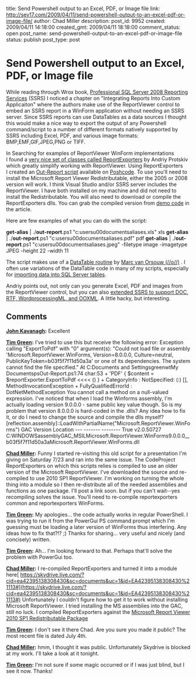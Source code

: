 title: Send Powershell output to an Excel, PDF, or Image file
link: http://sev17.com/2009/04/11/send-powershell-output-to-an-excel-pdf-or-image-file/
author: Chad Miller
description: 
post_id: 9952
created: 2009/04/11 14:18:00
created_gmt: 2009/04/11 18:18:00
comment_status: open
post_name: send-powershell-output-to-an-excel-pdf-or-image-file
status: publish
post_type: post

# Send Powershell output to an Excel, PDF, or Image file

While reading through Wrox book, [Professional SQL Server 2008 Reporting Services](http://www.amazon.com/gp/product/0470242019) (SSRS) I noticed a chapter on "Integrating Reports Into Custom Applicaiton" where the authors make use of the ReportViewer control to embed an SSRS report in a WinForm application without needing an SSRS server. Since SSRS reports can use DataTables as a data sources I thought this would make a nice way to export the output of any Powershell command/script to a number of different formats natively supported by SSRS including Excel, PDF, and various image formats: BMP,EMF,GIF,JPEG,PNG or TIFF.

In Searching for examples of ReportViewer WinForm implementations I found a [very nice set of classes called ReportExporters](http://www.codeproject.com/KB/reporting-services/ReportExporters_WinForms.aspx) by Andriy Protskiv which greatly simplify working with ReportViewer. Using ReportExporters I created an [Out-Report script](http://poshcode.org/1015) available on [Poshcode](http://poshcode.org/). To use you'll need to install the Microsoft Report Viewer Redistributable, either the 2005 or 2008 version will work. I think Visual Studio and/or SSRS server includes the ReportViewer. I have both installed on my machine and did not need to install the Redistributable. You will also need to download or compile the ReportExporters dlls. You can grab the compiled version from [demo code](http://www.codeproject.com/KB/reporting-services/ReportExporters_WinForms/ReportExportersDemo.zip) in the article.

Here are few examples of what you can do with the script:

**get-alias** | ./**out-report**.ps1 "c:usersu00documentsaliases.xls" xls **get-alias** | ./**out-report**.ps1 "c:usersu00documentsaliases.pdf" pdf **get-alias** | ./**out-report**.ps1 "c:usersu00documentsaliases.jpeg" -filetype image -imagetype JPEG -height 22 -width 11 

The script makes use of a [DataTable routine](http://mow001.blogspot.com/2006/05/powershell-out-datagrid-update-and.html) by [Marc van Orsouw (//o//)](http://thepowershellguy.com/blogs/posh/default.aspx) . I often use variations of the DataTable code in many of my scripts, especially for [importing data into SQL Server tables](http://chadwickmiller.spaces.live.com/blog/cns!EA42395138308430!236.entry).

Andriy points out, not only can you generate Excel, PDF and images from the ReportViewer control, but you can also [extended SSRS to support DOC, RTF, WordprocessingML, and OOXML](http://www.codeproject.com/KB/reporting-services/report-viewer-hack.aspx). A little hacky, but interesting.

## Comments

**[John Kavanagh](#49 "2009-04-11 14:18:00"):** Excellent

**[Tim Green](#50 "2011-07-20 16:26:53"):** I've tried to use this but receive the following error: Exception calling "ExportToPdf" with "0" argument(s): "Could not load file or assembly 'Microsoft.ReportViewer.WinForms, Version=8.0.0.0, Culture=neutral, PublicKeyToken=b03f5f7f11d50a3a' or one of its dependencies. The system cannot find the file specified." At C:Documents and SettingsgreenwtMy DocumentspsOut-Report.ps1:74 char:53 \+ 'PDF' { $content = $reportExporter.ExportToPdf <<<< () } \+ CategoryInfo : NotSpecified: (:) [], MethodInvocationException \+ FullyQualifiedErrorId : DotNetMethodException You cannot call a method on a null-valued expression. I've noticed that when I load the Winforms assembly, I'm actually loading version 9.0.0.0 - same public key value though. So is my problem that version 8.0.0.0 is hard-coded in the .dlls? Any idea how to fix it, or do I need to change the source and compile the dlls myself? [reflection.assembly]::LoadWithPartialName("Microsoft.ReportViewer.WinForms") GAC Version Location \--- ------- -------- True v2.0.50727 C:WINDOWSassemblyGAC_MSILMicrosoft.ReportViewer.WinForms9.0.0.0__b03f5f7f11d50a3aMicrosoft.ReportViewer.WinForms.dll

**[Chad Miller](#51 "2011-07-20 16:44:23"):** Funny I started re-visiting this old script for a presentation I'm giving on Saturday 7/23 and ran into the same issue. The CodeProject ReportExporters on which this scripts relies is compiled to use an older version of the Microsoft ReportViewer. I've downloaded the source and re-compiled to use 2010 SP1 ReportViewer. I'm working on turning the whole thing into a module so I then re-distribute all of the needed assemblies and functions as one package. I'll post a link soon. but if you can't wait--yes recompiling solves the issue. You'll need to re-compile reportexporters common and reportexporters WinForms.

**[Tim Green](#52 "2011-07-20 16:50:01"):** My apologies... the code actually works in regular PowerShell. I was trying to run it from the PowerGui PS command prompt which I'm guessing must be loading a later version of WinForms thus interfering. Any ideas how to fix that?!? ;) Thanks for sharing... very useful and nicely (and concisely) written.

**[Tim Green](#53 "2011-07-20 16:51:16"):** Ah... I'm looking forward to that. Perhaps that'll solve the problem with PowerGui too.

**[Chad Miller](#54 "2011-07-20 19:17:20"):** I re-compiled ReportExporters and turned it into a module here[ https://skydrive.live.com/?cid=ea42395138308430&sc=documents&uc=1&id=EA42395138308430%21113#](https://skydrive.live.com/?cid=ea42395138308430&sc=documents&uc=1&id=EA42395138308430%21113#) Unfortunately I couldn't figure how to get it to work without installing Microsoft ReportViewer. I tried installing the MS assemblies into the GAC, still no luck. I compiled ReportExporters against the [Microsoft Report Viewer 2010 SP1 Redistributable Package](http://www.microsoft.com/download/en/details.aspx?id=6610)

**[Tim Green](#55 "2011-07-21 08:27:46"):** I don't see it there Chad. Are you sure you made it public? The most recent file is dated July 4th.

**[Chad Miller](#56 "2011-07-21 09:15:05"):** hmm, I thought it was public. Unfortunately Skydrive is blocked at my work. I'll take a look at it tonight.

**[Tim Green](#57 "2011-07-21 10:24:18"):** I'm not sure if some magic occurred or if I was just blind, but I see it now. Thanks!

